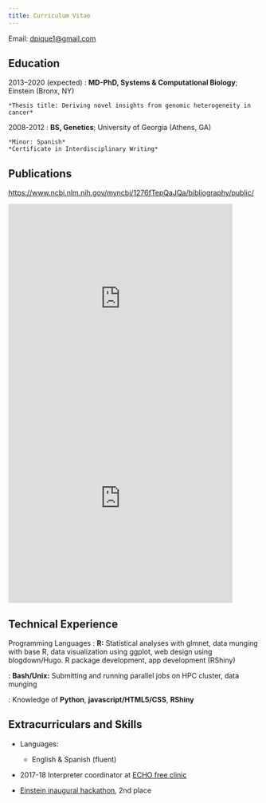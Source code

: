 ```yaml
---
title: Curriculum Vitae
---
```


Email: dpique1@gmail.com

Education
---------

2013–2020 (expected)
:   **MD-PhD, Systems & Computational Biology**; Einstein (Bronx, NY)

    *Thesis title: Deriving novel insights from genomic heterogeneity in cancer*
    
2008-2012
:   **BS, Genetics**; University of Georgia (Athens, GA)

    *Minor: Spanish*  
    *Certificate in Interdisciplinary Writing*

Publications
----------


https://www.ncbi.nlm.nih.gov/myncbi/1276fTepQaJQa/bibliography/public/

<iframe width="450" height="400" frameborder="no" src="https://www.ncbi.nlm.nih.gov/myncbi/1276fTepQaJQa/bibliography/public/"></iframe>
<iframe width="450" height="400" scrolling="no" frameborder="no"  src="https://brettory.shinyapps.io/gender_tech_country/"> </iframe>



Technical Experience
--------------------

Programming Languages
:   **R:** Statistical analyses with glmnet, data munging with base R, data visualization using ggplot, web design using blogdown/Hugo. R package development, app development (RShiny)

:   **Bash/Unix:** Submitting and running parallel jobs on HPC cluster, data munging

:   Knowledge of **Python**, **javascript/HTML5/CSS**, **RShiny**


Extracurriculars and Skills
----------------------------------------

* Languages:

     * English & Spanish (fluent)

* 2017-18 Interpreter coordinator at [ECHO free clinic](http://www.einstein.yu.edu/students/clubs/echo/board/)

* [Einstein inaugural hackathon](https://einsteinhackathon2017.splashthat.com/), 2nd place
